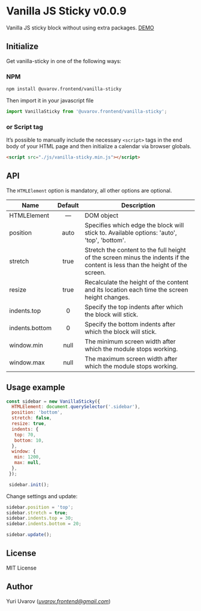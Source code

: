 # Vanilla JS Sticky v0.0.9

Vanilla JS sticky block without using extra packages. [DEMO](https://vanilla-sticky.frontend.uvarov.tech/)

## Initialize

Get vanilla-sticky in one of the following ways:

### NPM

```sh
npm install @uvarov.frontend/vanilla-sticky
```

Then import it in your javascript file

```js
import VanillaSticky from '@uvarov.frontend/vanilla-sticky';
```

### or Script tag

It’s possible to manually include the necessary `<script>` tags in the end body of your HTML page and then initialize a calendar via browser globals.

```html
<script src="./js/vanilla-sticky.min.js"></script>
```

## API

The `HTMLElement` option is mandatory, all other options are optional.

| Name | Default | Description |
| ---- | :-----: | ----------- |
| HTMLElement | — | DOM object |
| position | auto | Specifies which edge the block will stick to. Available options: 'auto', 'top', 'bottom'. |
| stretch | true | Stretch the content to the full height of the screen minus the indents if the content is less than the height of the screen. |
| resize | true | Recalculate the height of the content and its location each time the screen height changes. |
| indents.top | 0 | Specify the top indents after which the block will stick. |
| indents.bottom | 0 | Specify the bottom indents after which the block will stick. |
| window.min | null | The minimum screen width after which the module stops working. |
| window.max | null | The maximum screen width after which the module stops working. |

## Usage example

```js
const sidebar = new VanillaSticky({
  HTMLElement: document.querySelector('.sidebar'),
  position: 'bottom',
  stretch: false,
  resize: true,
  indents: {
   top: 70,
   bottom: 10,
  },
  window: {
   min: 1200,
   max: null,
  },
 });

 sidebar.init();
```

Change settings and update:

```js
sidebar.position = 'top';
sidebar.stretch = true;
sidebar.indents.top = 30;
sidebar.indents.bottom = 20;

sidebar.update();
```

## License

MIT License

## Author

Yuri Uvarov (*uvarov.frontend@gmail.com*)
